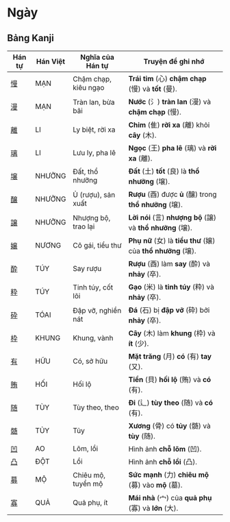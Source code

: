 # Ngày

## Bảng Kanji

| Hán tự | Hán Việt | Nghĩa của Hán tự | Truyện để ghi nhớ |
|---|---|---|---|
| [慢](https://www.google.com/search?q=https://mazii.net/vi-VN/search/kanji/javi/%E6%85%A2) | MẠN | Chậm chạp, kiêu ngạo | **Trái tim** (心) **chậm chạp** (慢) và **tốt** (曼). |
| [漫](https://www.google.com/search?q=https://mazii.net/vi-VN/search/kanji/javi/%E6%BC%AB) | MẠN | Tràn lan, bừa bãi | **Nước** (氵) **tràn lan** (漫) và **chậm chạp** (慢). |
| [離](https://www.google.com/search?q=https://mazii.net/vi-VN/search/kanji/javi/%E9%9B%A2) | LI | Ly biệt, rời xa | **Chim** (隹) **rời xa** (離) khỏi **cây** (木). |
| [璃](https://www.google.com/search?q=https://mazii.net/vi-VN/search/kanji/javi/%E7%92%83) | LI | Lưu ly, pha lê | **Ngọc** (王) **pha lê** (璃) và **rời xa** (離). |
| [壌](https://www.google.com/search?q=https://mazii.net/vi-VN/search/kanji/javi/%E5%A3%8C) | NHƯỠNG | Đất, thổ nhưỡng | **Đất** (土) **tốt** (良) là **thổ nhưỡng** (壌). |
| [醸](https://www.google.com/search?q=https://mazii.net/vi-VN/search/kanji/javi/%E9%86%B8) | NHƯỠNG | Ủ (rượu), sản xuất | **Rượu** (酉) được **ủ** (醸) trong **thổ nhưỡng** (壌). |
| [譲](https://www.google.com/search?q=https://mazii.net/vi-VN/search/kanji/javi/%E8%AD%B2) | NHƯỠNG | Nhượng bộ, trao lại | **Lời nói** (言) **nhượng bộ** (譲) và **thổ nhưỡng** (壌). |
| [嬢](https://www.google.com/search?q=https://mazii.net/vi-VN/search/kanji/javi/%E5%AC%A2) | NƯƠNG | Cô gái, tiểu thư | **Phụ nữ** (女) là **tiểu thư** (嬢) của **thổ nhưỡng** (壌). |
| [酔](https://www.google.com/search?q=https://mazii.net/vi-VN/search/kanji/javi/%E9%85%94) | TÚY | Say rượu | **Rượu** (酉) làm **say** (酔) và **nhảy** (卒). |
| [粋](https://www.google.com/search?q=https://mazii.net/vi-VN/search/kanji/javi/%E7%B2%8B) | TÚY | Tinh túy, cốt lõi | **Gạo** (米) là **tinh túy** (粋) và **nhảy** (卒). |
| [砕](https://www.google.com/search?q=https://mazii.net/vi-VN/search/kanji/javi/%E7%A0%95) | TÓAI | Đập vỡ, nghiền nát | **Đá** (石) bị **đập vỡ** (砕) bởi **nhảy** (卒). |
| [枠](https://www.google.com/search?q=https://mazii.net/vi-VN/search/kanji/javi/%E6%9E%A0) | KHUNG | Khung, vành | **Cây** (木) làm **khung** (枠) và **ít** (少). |
| [有](https://www.google.com/search?q=https://mazii.net/vi-VN/search/kanji/javi/%E6%9C%89) | HỮU | Có, sở hữu | **Mặt trăng** (月) **có** (有) **tay** (又). |
| [賄](https://www.google.com/search?q=https://mazii.net/vi-VN/search/kanji/javi/%E8%B3%84) | HỐI | Hối lộ | **Tiền** (貝) **hối lộ** (賄) và **có** (有). |
| [随](https://www.google.com/search?q=https://mazii.net/vi-VN/search/kanji/javi/%E9%9A%8F) | TÙY | Tùy theo, theo | **Đi** (辶) **tùy theo** (随) và **có** (有). |
| [髄](https://www.google.com/search?q=https://mazii.net/vi-VN/search/kanji/javi/%E9%AB%84) | TỦY | Tủy | **Xương** (骨) có **tủy** (髄) và **tùy** (随). |
| [凹](https://www.google.com/search?q=https://mazii.net/vi-VN/search/kanji/javi/%E5%87%B9) | AO | Lõm, lồi | Hình ảnh **chỗ lõm** (凹). |
| [凸](https://www.google.com/search?q=https://mazii.net/vi-VN/search/kanji/javi/%E5%87%B8) | ĐỘT | Lồi | Hình ảnh **chỗ lồi** (凸). |
| [募](https://www.google.com/search?q=https://mazii.net/vi-VN/search/kanji/javi/%E5%8B%9F) | MỘ | Chiêu mộ, tuyển mộ | **Sức mạnh** (力) **chiêu mộ** (募) vào **mộ** (墓). |
| [寡](https://www.google.com/search?q=https://mazii.net/vi-VN/search/kanji/javi/%E5%AF%A1) | QUẢ | Quả phụ, ít | **Mái nhà** (宀) của **quả phụ** (寡) và **lớn** (大). |

